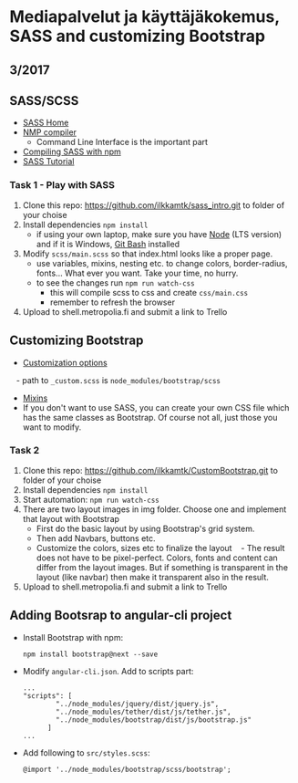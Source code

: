 # Mediapalvelut ja käyttäjäkokemus, SASS and customizing Bootstrap


## 3/2017

## SASS/SCSS
- [SASS Home](http://sass-lang.com/)
- [NMP compiler](https://www.npmjs.com/package/node-sass)
    - Command Line Interface is the important part
- [Compiling SASS with npm](https://medium.com/@brianhan/watch-compile-your-sass-with-npm-9ba2b878415b#.bqtqo5rfa)
- [SASS Tutorial](http://tutorialzine.com/2016/01/learn-sass-in-15-minutes/)

### Task 1 - Play with SASS
1. Clone this repo: https://github.com/ilkkamtk/sass_intro.git to folder of your choise
2. Install dependencies `npm install`
    - if using your own laptop, make sure you have [Node](https://nodejs.org/en/) (LTS version) and if it is Windows, [Git Bash](https://git-scm.com/downloads) installed 
3. Modify `scss/main.scss` so that index.html looks like a proper page.
    - use variables, mixins, nesting etc. to change colors, border-radius, fonts... What ever you want. Take your time, no hurry.
    - to see the changes run `npm run watch-css`
        - this will compile scss to css and create `css/main.css`
        - remember to refresh the browser
4. Upload to shell.metropolia.fi and submit a link to Trello
        
## Customizing Bootstrap
- [Customization options](http://v4-alpha.getbootstrap.com/getting-started/options/#content)

    - path to `_custom.scss` is `node_modules/bootstrap/scss`
- [Mixins](https://v4-alpha.getbootstrap.com/layout/grid/#sass-mixins)
- If you don't want to use SASS, you can create your own CSS file which has the same classes as Bootstrap. Of course not all, just those you want to modify.

### Task 2
1. Clone this repo: https://github.com/ilkkamtk/CustomBootstrap.git to folder of your choise
2. Install dependencies `npm install`
3. Start automation: `npm run watch-css`
4. There are two layout images in img folder. Choose one and implement that layout with Bootstrap
    - First do the basic layout by using Bootstrap's grid system.
    - Then add Navbars, buttons etc.
    - Customize the colors, sizes etc to finalize the layout
    - The result does not have to be pixel-perfect. Colors, fonts and content can differ from the layout images. But if something is transparent in the layout (like navbar) then make it transparent also in the result.
5. Upload to shell.metropolia.fi and submit a link to Trello

## Adding Bootsrap to angular-cli project
- Install Bootstrap with npm:
    
    ```
    npm install bootstrap@next --save
    ```

- Modify `angular-cli.json`. Add to scripts part:

    ```
    ...
    "scripts": [
            "../node_modules/jquery/dist/jquery.js",
            "../node_modules/tether/dist/js/tether.js",
            "../node_modules/bootstrap/dist/js/bootstrap.js"
          ]
    ...
    ```
    
- Add following to `src/styles.scss`:

    ```
    @import '../node_modules/bootstrap/scss/bootstrap';
    ```

